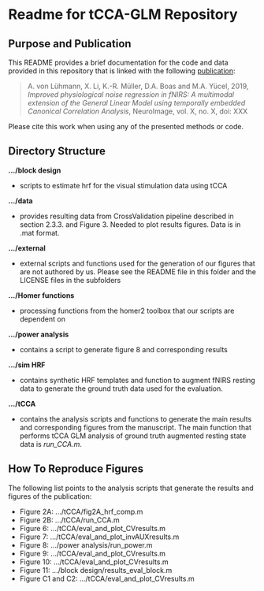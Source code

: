 # Readme for tCCA-GLM Repository
## Purpose and Publication
This README provides a brief documentation for the code and data provided in this repository that is linked with the following [publication](https://www.sciencedirect.com/science/article/pii/S1053811919305129/):
> A. von Lühmann, X. Li, K.-R. Müller, D.A. Boas and M.A. Yücel, 2019, *Improved physiological noise regression in fNIRS: A multimodal extension of the General Linear Model using temporally embedded Canonical Correlation Analysis*, NeuroImage, vol. X, no. X, doi: XXX 

Please cite this work when using any of the presented methods or code.

## Directory Structure
**.../block design**
- scripts to estimate hrf for the visual stimulation data using tCCA

**.../data**

- provides resulting data from CrossValidation pipeline described in section 2.3.3. and Figure 3. Needed to plot results figures. Data is in .mat format.

**.../external**

- external scripts and functions used for the generation of our figures that are not authored by us. Please see the README file in this folder and the LICENSE files in the subfolders

**.../Homer functions**

- processing functions from the homer2 toolbox that our scripts are dependent on

**.../power analysis**

- contains a script to generate figure 8 and corresponding results

**.../sim HRF**

- contains synthetic HRF templates and function to augment fNIRS resting data to generate the ground truth data used for the evaluation.

**.../tCCA**

- contains the analysis scripts and functions to generate the main results and corresponding figures from the manuscript. The main function that performs tCCA GLM analysis of ground truth augmented resting state data is *run_CCA.m*. 


## How To Reproduce Figures
The following list points to the analysis scripts that generate the results and figures of the publication:
- Figure 2A: .../tCCA/fig2A_hrf_comp.m
- Figure 2B: .../tCCA/run_CCA.m
- Figure 6: .../tCCA/eval_and_plot_CVresults.m
- Figure 7: .../tCCA/eval_and_plot_invAUXresults.m
- Figure 8: .../power analysis/run_power.m  
- Figure 9: .../tCCA/eval_and_plot_CVresults.m
- Figure 10: .../tCCA/eval_and_plot_CVresults.m
- Figure 11: .../block design/results_eval_block.m
- Figure C1 and C2: .../tCCA/eval_and_plot_CVresults.m


